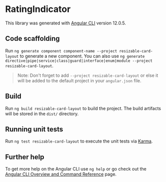 # RatingIndicator

This library was generated with [Angular CLI](https://github.com/angular/angular-cli) version 12.0.5.

## Code scaffolding

Run `ng generate component component-name --project resizable-card-layout` to generate a new component. You can also use `ng generate directive|pipe|service|class|guard|interface|enum|module --project resizable-card-layout`.
> Note: Don't forget to add `--project resizable-card-layout` or else it will be added to the default project in your `angular.json` file. 

## Build

Run `ng build resizable-card-layout` to build the project. The build artifacts will be stored in the `dist/` directory.

## Running unit tests

Run `ng test resizable-card-layout` to execute the unit tests via [Karma](https://karma-runner.github.io).

## Further help

To get more help on the Angular CLI use `ng help` or go check out the [Angular CLI Overview and Command Reference](https://angular.io/cli) page.
